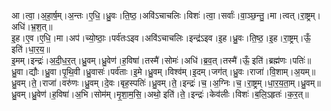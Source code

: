 

  
आ।त्वा॒।अ॒हा॒र्ष॒म्।अ॒न्तः।ए॒धि॒।ध्रु॒वः।ति॒ष्ठ॒।अवि॑ऽचाचलिः।विशः॑।त्वा॒।सर्वाः॑।वा॒ञ्छ॒न्तु॒।मा।त्वत्।रा॒ष्ट्रम्।अधि॑।भ्र॒श॒त्॥  
इ॒ह।ए॒व।ए॒धि॒।मा।अप॑।च्यो॒ष्ठाः॒।पर्व॑तःऽइव।अवि॑ऽचाचलिः।इन्द्र॑ऽइव।इ॒ह।ध्रु॒वः।ति॒ष्ठ॒।इ॒ह।रा॒ष्ट्रम्।ऊँ॒ इति॑।धा॒र॒य॒॥  
इ॒मम्।इन्द्रः॑।अ॒दी॒ध॒र॒त्।ध्रु॒वम्।ध्रु॒वेण॑।ह॒विषा॑।तस्मै॑।सोमः॑।अधि॑।ब्र॒व॒त्।तस्मै॑।ऊँ॒ इति॑।ब्रह्म॑णः।पतिः॑॥  
ध्रु॒वा।द्यौः।ध्रु॒वा।पृ॒थि॒वी।ध्रु॒वासः॑।पर्व॑ताः।इ॒मे।ध्रु॒वम्।विश्व॑म्।इ॒दम्।जग॑त्।ध्रु॒वः।राजा॑।वि॒शाम्।अ॒यम्॥  
ध्रु॒वम्।ते॒।राजा॑।वरु॑णः।ध्रु॒वम्।दे॒वः।बृह॒स्पतिः॑।ध्रु॒वम्।ते॒।इन्द्रः॑।च॒।अ॒ग्निः।च॒।रा॒ष्ट्रम्।धा॒र॒य॒ता॒म्।ध्रु॒वम्॥  
ध्रु॒वम्।ध्रु॒वेण॑।ह॒विषा॑।अ॒भि।सोम॑म्।मृ॒शा॒म॒सि॒।अथो॒ इति॑।ते॒।इन्द्रः॑।केव॑लीः।विशः॑।ब॒लि॒ऽहृतः॑।क॒र॒त्॥  
